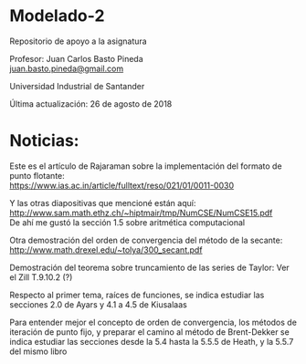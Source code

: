 # Modelado-2
Repositorio de apoyo a la asignatura

Profesor: Juan Carlos Basto Pineda  
juan.basto.pineda@gmail.com

Universidad Industrial de Santander

Última actualización: 26 de agosto de 2018

# Noticias:

Este es el artículo de Rajaraman sobre la implementación del formato de punto flotante:  
<https://www.ias.ac.in/article/fulltext/reso/021/01/0011-0030>   

Y las otras diapositivas que mencioné están aquí:  
<http://www.sam.math.ethz.ch/~hiptmair/tmp/NumCSE/NumCSE15.pdf>  
De ahí me gustó la sección 1.5 sobre aritmética computacional   

Otra demostración del orden de convergencia del método de la secante:
<http://www.math.drexel.edu/~tolya/300_secant.pdf>  

Demostración del teorema sobre truncamiento de las series de Taylor: Ver el Zill
T.9.10.2 (?)

Respecto al primer tema, raíces de funciones, se indica estudiar
las secciones 2.0 de Ayars y 4.1 a 4.5 de Kiusalaas

Para entender mejor el concepto de orden de convergencia, los métodos
de iteración de punto fijo, y preparar el camino al método de Brent-Dekker
se indica estudiar las secciones desde la 5.4 hasta la 5.5.5 de Heath,
y la 5.5.7 del mismo libro

